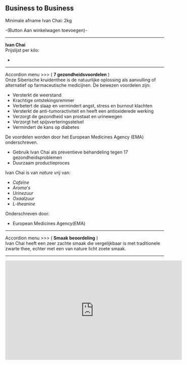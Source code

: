 ## Business to Business

Minimale afname Ivan Chai: 2kg


-(Button Aan winkelwagen toevoegen)-


-------------------------------------------------------------

**Ivan Chai** <br>
Prijslijst per kilo:

* 


-------------------------------------------------------------

Accordion menu >>> (  **7 gezondheidsvoordelen**  )
<br>
Onze Siberische kruidenthee is de natuurlijke oplossing als aanvulling of alternatief op farmaceutische medicijnen. De bewezen voordelen zijn:

* Versterkt de weerstand
* Krachtige ontstekingsremmer
* Verbetert de slaap en vermindert angst, stress en burnout klachten
* Versterkt de anti-tumoractiviteit en heeft een antioxiderede werking
* Verzorgt de gezondheid van prostaat en urinewegen
* Verzorgt het spijsverteringsstelsel
* Vermindert de kans op diabetes

De voordelen worden door het European Medicines Agency (EMA) onderschreven.

* Gebruik Ivan Chai als preventieve behandeling tegen 17 gezondheidsproblemen 
* Duurzaam productieproces 

Ivan Chai is van _nature vrij_ van:

* _Cafeïne_
* _Aroma's_
* _Urinezuur_
* _Oxaalzuur_
* _L-theanine_

Onderschreven door: 
* European Medicines Agency(EMA)

-------------------------------------------------------------

Accordion menu >>> (  **Smaak beoordeling**  )
<br>
Ivan Chai heeft een zeer zachte smaak die vergelijkbaar is met traditionele zwarte thee, echter met een van nature licht zoete smaak.

-------------------------------------------------------------

<iframe width="560" height="315" src="https://www.youtube.com/embed/op2BjUHk06s" frameborder="0" allow="accelerometer; autoplay; encrypted-media; gyroscope; picture-in-picture" allowfullscreen></iframe>
